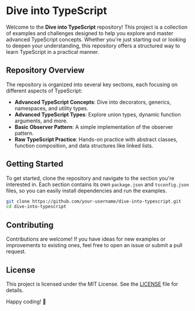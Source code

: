 # Dive into TypeScript

Welcome to the **Dive into TypeScript** repository! This project is a collection of examples and challenges designed to help you explore and master advanced TypeScript concepts. Whether you're just starting out or looking to deepen your understanding, this repository offers a structured way to learn TypeScript in a practical manner.

## Repository Overview

The repository is organized into several key sections, each focusing on different aspects of TypeScript:

- **Advanced TypeScript Concepts**: Dive into decorators, generics, namespaces, and utility types.
- **Advanced TypeScript Types**: Explore union types, dynamic function arguments, and more.
- **Basic Observer Pattern**: A simple implementation of the observer pattern.
- **Raw TypeScript Practice**: Hands-on practice with abstract classes, function composition, and data structures like linked lists.

## Getting Started

To get started, clone the repository and navigate to the section you're interested in. Each section contains its own `package.json` and `tsconfig.json` files, so you can easily install dependencies and run the examples.

```bash
git clone https://github.com/your-username/dive-into-typescript.git
cd dive-into-typescript
```

## Contributing

Contributions are welcome! If you have ideas for new examples or improvements to existing ones, feel free to open an issue or submit a pull request.

## License

This project is licensed under the MIT License. See the [LICENSE](LICENSE) file for details.

Happy coding! 🚀
